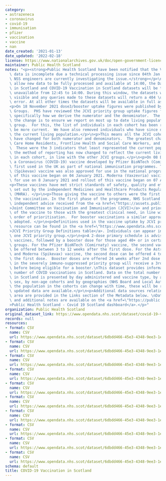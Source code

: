 ```yaml
---
category:
- astrazeneca
- coronavirus
- covid-19
- immunisation
- pfizer
- vaccination
- vaccine
- nan
date_created: '2021-01-13'
date_updated: '2022-02-18'
license: https://www.nationalarchives.gov.uk/doc/open-government-licence/version/3/
maintainer: Public Health Scotland
notes: "<p><strong>Public Health Scotland have been notified that the Vaccination\
  \ data is incomplete due a technical processing issue since 04th Jan 2022 15:00.\
  \ NSS engineers are currently investigating the issue.</strong></p>\n<p><strong>To\
  \ allow new data to be fully processed and available at 14:00, the Daily COVID-19\
  \ in Scotland and COVID-19 Vaccination in Scotland datasets will be temporarily\
  \ unavailable from 12:45 to 14:00. During this window, the datasets will not be\
  \ visible and any queries made to these datasets will return a 404 \u2013 Not found\
  \ error. At all other times the datasets will be available in full as usual.</strong></p>\n\
  <p>On 18 November 2021 dose3/booster uptake figures were published by JCVI Priority\
  \ Groups.  PHS have reviewed the JCVI priority group uptake figures from 18/11/2021,\
  \ specifically how we derive the numerator and the denominator.  The rational for\
  \ the change is to ensure we report on most up to date living population for each\
  \ group.  For this, the list of individuals in each cohort has been refreshed to\
  \ be more current.  We have also removed individuals who have since died to reflect\
  \ the current living population.</p>\n<p>This means all the JCVI cohorts and populations\
  \ have changed for both numerator and denominators.  The greatest change is in All\
  \ Care Home Residents, Frontline Health and Social Care Workers, and Care Home Staff.\
  \  These were the 3 indicators that least represented the current population and\
  \ the method of reporting has now changed to reflect the current living population\
  \ in each cohort, in line with the other JCVI groups.</p>\n<p>On 08 December 2020,\
  \ a Coronavirus (COVID-19) vaccine developed by Pfizer BioNTech (Comirnaty) was\
  \ first used in the UK as part of national immunisation programmes. The AstraZeneca\
  \ (Spikevax) vaccine was also approved for use in the national programme, and rollout\
  \ of this vaccine began on 04 January 2021. Moderna (Vaxzevria) vaccine was approved\
  \ for use on 8 January 2021 and rollout of this vaccine began on 07 April 2021.</p>\n\
  <p>These vaccines have met strict standards of safety, quality and effectiveness\
  \ set out by the independent Medicines and Healthcare Products Regulatory Agency\
  \ (MHRA). </p>\n<p>Those giving the vaccine to others were the first to receive\
  \ the vaccination. In the first phase of the programme, NHS Scotland followed the\
  \ independent advice received from the <a href=\"https://assets.publishing.service.gov.uk/government/uploads/system/uploads/attachment_data/file/948353/Priority_groups_for_coronavirus__COVID-19__vaccination_-_advice_from_the_JCVI__2_December_2020.pdf\"\
  >Joint Committee on Vaccination and Immunisation (JCVI)</a> and prioritised delivery\
  \ of the vaccine to those with the greatest clinical need, in line with the recommended\
  \ order of prioritisation.  For booster vaccinations a similar approach has been\
  \ adopted. </p>\n<p>Definitions used in the vaccine uptake by JCVI priority group\
  \ resource can be found in the <a href=\"https://www.opendata.nhs.scot/dataset/covid-19-vaccination-in-scotland/resource/29e8ab8e-065a-4f92-ab70-4371d757633b\"\
  >JCVI Priority Group Definitions table</a>. Individuals can appear in more than\
  \ one JCVI priority group.</p>\n<p>A 2-dose primary schedule is advised for the\
  \ vaccines, followed by a booster dose for those aged 40+ or in certain JCVI priority\
  \ groups. For the Pfizer BioNTech (Comirnaty) vaccine, the second vaccine dose can\
  \ be offered between 3 to 12 weeks after the first dose. For the AstraZeneca (Vaxzevria)\
  \ and Moderna (Spikevax) vaccine, the second dose can be offered 4 to 12 weeks after\
  \ the first dose.  Booster doses are offered 24 weeks after 2nd dose.  Those are\
  \ in the severely immuno-suppressed priority group will receive a 3rd primary dose\
  \ before being eligible for a booster.\nThis dataset provides information on daily\
  \ number of COVID vaccinations in Scotland. Data on the total number of vaccinations\
  \ in Scotland is presented by day administered and vaccine type, by age group, by\
  \ sex, by non-age cohorts and by geographies (NHS Board and Local Authority). As\
  \ the population in the cohorts can change with time, these will be refined when\
  \ updated data are available.</p>\n<p>Additional data sources relating to this topic\
  \ area are provided in the Links section of the Metadata below. \nData visualisation\
  \ and additional notes are available on the <a href=\"https://public.tableau.com/app/profile/phs.covid.19/viz/COVID-19DailyDashboard_15960160643010/Overview\"\
  >Public Health Scotland - Covid 19 Scotland dashboard</a>.</p>"
organization: Public Health Scotland
original_dataset_link: https://www.opendata.nhs.scot/dataset/covid-19-vaccination-in-scotland
records: null
resources:
- format: CSV
  name: CSV
  url: https://www.opendata.nhs.scot/dataset/6dbdd466-45e3-4348-9ee3-1eac72b5a592/resource/42f17a3c-a4db-4965-ba68-3dffe6bca13a/download/daily_vacc_scot_20220218.csv
- format: CSV
  name: CSV
  url: https://www.opendata.nhs.scot/dataset/6dbdd466-45e3-4348-9ee3-1eac72b5a592/resource/9b99e278-b8d8-47df-8d7a-a8cf98519ac1/download/daily_vacc_age_sex_20220218.csv
- format: CSV
  name: CSV
  url: https://www.opendata.nhs.scot/dataset/6dbdd466-45e3-4348-9ee3-1eac72b5a592/resource/758f72d6-7371-4eee-9e6b-0b0798470d7e/download/daily_vacc_hb_2021_part_1_20220218.csv
- format: CSV
  name: CSV
  url: https://www.opendata.nhs.scot/dataset/6dbdd466-45e3-4348-9ee3-1eac72b5a592/resource/09f5073d-2b7a-4c95-9fb3-d59c9da3fbd4/download/daily_vacc_hb_2021_part_2_20220218.csv
- format: CSV
  name: CSV
  url: https://www.opendata.nhs.scot/dataset/6dbdd466-45e3-4348-9ee3-1eac72b5a592/resource/8f7b64b1-eb53-43e9-b888-45af0bc25505/download/daily_vacc_hb_2022_part_1_20220218.csv
- format: CSV
  name: CSV
  url: https://www.opendata.nhs.scot/dataset/6dbdd466-45e3-4348-9ee3-1eac72b5a592/resource/d5ffffc0-f6f3-4b76-8f38-71ccfd7747a4/download/daily_vacc_la_2021_part_1_20220218.csv
- format: CSV
  name: CSV
  url: https://www.opendata.nhs.scot/dataset/6dbdd466-45e3-4348-9ee3-1eac72b5a592/resource/70e10191-6607-4f67-8132-ce14f57cbb28/download/daily_vacc_la_2021_part_2_20220218.csv
- format: CSV
  name: CSV
  url: https://www.opendata.nhs.scot/dataset/6dbdd466-45e3-4348-9ee3-1eac72b5a592/resource/03323275-7985-41b9-b657-7d3be9ca9b19/download/daily_vacc_la_2022_part_1_20220218.csv
- format: CSV
  name: CSV
  url: https://www.opendata.nhs.scot/dataset/6dbdd466-45e3-4348-9ee3-1eac72b5a592/resource/d442b584-fe34-4c8d-acd0-3de9ac568eaf/download/daily_vacc_jcvi_20220218.csv
- format: CSV
  name: CSV
  url: https://www.opendata.nhs.scot/dataset/6dbdd466-45e3-4348-9ee3-1eac72b5a592/resource/29e8ab8e-065a-4f92-ab70-4371d757633b/download/jcvi-table_20220201.xlsx
schema: default
title: COVID-19 Vaccination in Scotland
---
```

